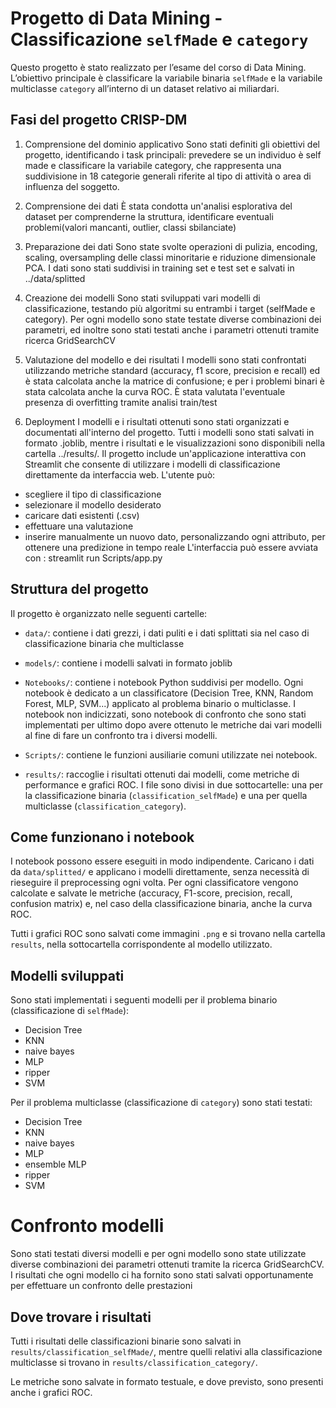 
# Progetto di Data Mining - Classificazione `selfMade` e `category`

Questo progetto è stato realizzato per l’esame del corso di Data Mining. L’obiettivo principale è classificare la variabile binaria `selfMade` e la variabile multiclasse `category` all’interno di un dataset relativo ai miliardari.

## Fasi del progetto CRISP-DM

1. Comprensione del dominio applicativo
Sono stati definiti gli obiettivi del progetto, identificando i task principali: prevedere se un individuo è self made e classificare la variabile category, che rappresenta una suddivisione in 18 categorie generali riferite al tipo di attività o area di influenza del soggetto.

2. Comprensione dei dati
È stata condotta un'analisi esplorativa del dataset per comprenderne la struttura, identificare eventuali problemi(valori mancanti, outlier, classi sbilanciate)

3. Preparazione dei dati
Sono state svolte operazioni di pulizia, encoding, scaling, oversampling delle classi minoritarie e riduzione dimensionale PCA. I dati sono stati suddivisi in training set e test set e salvati in ../data/splitted

4. Creazione dei modelli
Sono stati sviluppati vari modelli di classificazione, testando più algoritmi su entrambi i target (selfMade e category). Per ogni modello sono state testate diverse combinazioni dei parametri, ed inoltre sono stati testati anche i parametri ottenuti tramite ricerca GridSearchCV

5. Valutazione del modello e dei risultati
I modelli sono stati confrontati utilizzando metriche standard (accuracy, f1 score, precision e recall) ed è stata calcolata anche la matrice di confusione; e per i problemi binari è stata calcolata anche la curva ROC. È stata valutata l'eventuale presenza di overfitting tramite analisi train/test

6. Deployment
I modelli e i risultati ottenuti sono stati organizzati e documentati all'interno del progetto. Tutti i modelli sono stati salvati in formato .joblib, mentre i risultati e le visualizzazioni sono disponibili nella cartella ../results/.
Il progetto include un'applicazione interattiva con Streamlit che consente di utilizzare i modelli di classificazione direttamente da interfaccia web. L'utente può:
- scegliere il tipo di classificazione
- selezionare il modello desiderato
- caricare dati esistenti (.csv)
- effettuare una valutazione
- inserire manualmente un nuovo dato, personalizzando ogni attributo, per ottenere una predizione in tempo reale
L'interfaccia può essere avviata con : streamlit run Scripts/app.py


## Struttura del progetto

Il progetto è organizzato nelle seguenti cartelle:

- `data/`: contiene i dati grezzi, i dati puliti e i dati splittati sia nel caso di classificazione binaria che multiclasse

- `models/`: contiene i modelli salvati in formato joblib

- `Notebooks/`: contiene i notebook Python suddivisi per modello. Ogni notebook è dedicato a un classificatore (Decision Tree, KNN, Random Forest, MLP, SVM...) applicato al problema binario o multiclasse. I notebook non indicizzati, sono notebook di confronto che sono stati implementati per ultimo dopo avere ottenuto le metriche dai vari modelli al fine di fare un confronto tra i diversi modelli.
- `Scripts/`: contiene le funzioni ausiliarie comuni utilizzate nei notebook.
- `results/`: raccoglie i risultati ottenuti dai modelli, come metriche di performance e grafici ROC. I file sono divisi in due sottocartelle: una per la classificazione binaria (`classification_selfMade`) e una per quella multiclasse (`classification_category`).


## Come funzionano i notebook

I notebook possono essere eseguiti in modo indipendente. Caricano i dati da `data/splitted/` e applicano i modelli direttamente, senza necessità di rieseguire il preprocessing ogni volta. Per ogni classificatore vengono calcolate e salvate le metriche (accuracy, F1-score, precision, recall, confusion matrix) e, nel caso della classificazione binaria, anche la curva ROC.

Tutti i grafici ROC sono salvati come immagini `.png` e si trovano nella cartella `results`, nella sottocartella corrispondente al modello utilizzato.

## Modelli sviluppati

Sono stati implementati i seguenti modelli per il problema binario (classificazione di `selfMade`):

- Decision Tree
- KNN 
- naive bayes
- MLP 
- ripper
- SVM 

Per il problema multiclasse (classificazione di `category`) sono stati testati:

- Decision Tree
- KNN 
- naive bayes
- MLP 
- ensemble MLP
- ripper
- SVM 


# Confronto modelli
Sono stati testati diversi modelli e per ogni modello sono state utilizzate diverse combinazioni dei parametri ottenuti tramite la ricerca GridSearchCV. I risultati che ogni modello ci ha fornito sono stati salvati opportunamente per effettuare un confronto delle prestazioni

## Dove trovare i risultati

Tutti i risultati delle classificazioni binarie sono salvati in `results/classification_selfMade/`, mentre quelli relativi alla classificazione multiclasse si trovano in `results/classification_category/`.

Le metriche sono salvate in formato testuale, e dove previsto, sono presenti anche i grafici ROC.
